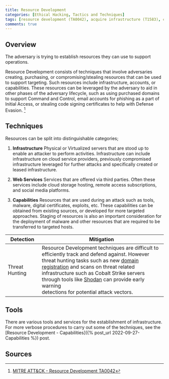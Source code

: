```yaml
---
title: Resource Development
categories: [Ethical Hacking, Tactics and Techniques]
tags: [resource development (TA0042), acquire infrastructure (T1583), compromise accounts (T1586), compromise infrastructure (T1586), develop capabilities (T1587), establish accounts (T1585), obtain capabilities (T1588), stage capabilities (T1608)]
comments: true
---
```

## Overview

The adversary is trying to establish resources they can use to support operations.

Resource Development consists of techniques that involve adversaries creating, purchasing, or compromising/stealing resources that can be used to support targeting. Such resources include infrastructure, accounts, or capabilities. These resources can be leveraged by the adversary to aid in other phases of the adversary lifecycle, such as using purchased domains to support Command and Control, email accounts for phishing as a part of Initial Access, or stealing code signing certificates to help with Defense Evasion. [^1]

## Techniques

Resources can be split into distinguishable categories;

1. **Infrastructure**
    Physical or Virtualized servers that are stood up to enable an attacker to perform activities. Infrastructure can include infrastructure on cloud service providers, previously compromised infrastructure leveraged for further attacks and specifically created or leased infrastructure.

2. **Web Services**
    Services that are offered via third parties. Often these services include cloud storage hosting, remote access subscriptions, and social media platforms.

3. **Capabilities**
    Resources that are used during an attack such as tools, malware, digital certificates, exploits, etc. These capabilities can be obtained from existing sources, or developed for more targeted approaches. Staging of resources is also an important consideration for the deployment of malware and other resources that are required to be transferred to targeted hosts.

| Detection      | Mitigation                                                                     |
| -------------- | ------------------------------------------------------------------------------ |
| Threat Hunting | Resource Development techniques are difficult to efficiently track and defend against. However <br> threat hunting tasks such as new [domain registration](https://attack.mitre.org/datasources/DS0038/#Domain%20Registration) and scans on threat related <br> infrastructure such as Cobalt Strike servers through tools like [Shodan](https://shodan.io) can provide early warning <br> detections for potential attack vectors. |

## Tools

There are various tools and services for the establishment of infrastructure. For more verbose procedures to carry out some of the techniques, see the [Resource Development - Capabilities]({% post_url 2022-09-27-Capabilities %}) post.

## Sources

[^1]:  [MITRE ATT&CK - Resource Development TA0042](https://attack.mitre.org/tactics/TA0042/)
